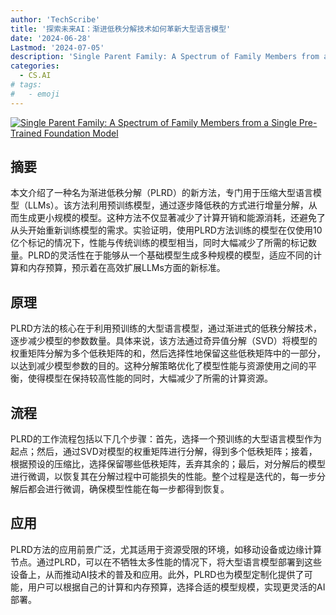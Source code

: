 ```yaml
---
author: 'TechScribe'
title: '探索未来AI：渐进低秩分解技术如何革新大型语言模型'
date: '2024-06-28'
Lastmod: '2024-07-05'
description: 'Single Parent Family: A Spectrum of Family Members from a Single Pre-Trained Foundation Model'
categories:
  - CS.AI
# tags:
#   - emoji
---
```


[![Single Parent Family: A Spectrum of Family Members from a Single Pre-Trained Foundation Model](https://arxiv-research-1301205113.cos.ap-guangzhou.myqcloud.com/images/2406.19995v1.pdf_0.jpg)](https://arxiv.org/abs/2406.19995v1)

## 摘要

本文介绍了一种名为渐进低秩分解（PLRD）的新方法，专门用于压缩大型语言模型（LLMs）。该方法利用预训练模型，通过逐步降低秩的方式进行增量分解，从而生成更小规模的模型。这种方法不仅显著减少了计算开销和能源消耗，还避免了从头开始重新训练模型的需求。实验证明，使用PLRD方法训练的模型在仅使用10亿个标记的情况下，性能与传统训练的模型相当，同时大幅减少了所需的标记数量。PLRD的灵活性在于能够从一个基础模型生成多种规模的模型，适应不同的计算和内存预算，预示着在高效扩展LLMs方面的新标准。<!--more-->

## 原理

PLRD方法的核心在于利用预训练的大型语言模型，通过渐进式的低秩分解技术，逐步减少模型的参数数量。具体来说，该方法通过奇异值分解（SVD）将模型的权重矩阵分解为多个低秩矩阵的和，然后选择性地保留这些低秩矩阵中的一部分，以达到减少模型参数的目的。这种分解策略优化了模型性能与资源使用之间的平衡，使得模型在保持较高性能的同时，大幅减少了所需的计算资源。

## 流程

PLRD的工作流程包括以下几个步骤：首先，选择一个预训练的大型语言模型作为起点；然后，通过SVD对模型的权重矩阵进行分解，得到多个低秩矩阵；接着，根据预设的压缩比，选择保留哪些低秩矩阵，丢弃其余的；最后，对分解后的模型进行微调，以恢复其在分解过程中可能损失的性能。整个过程是迭代的，每一步分解后都会进行微调，确保模型性能在每一步都得到恢复。

## 应用

PLRD方法的应用前景广泛，尤其适用于资源受限的环境，如移动设备或边缘计算节点。通过PLRD，可以在不牺牲太多性能的情况下，将大型语言模型部署到这些设备上，从而推动AI技术的普及和应用。此外，PLRD也为模型定制化提供了可能，用户可以根据自己的计算和内存预算，选择合适的模型规模，实现更灵活的AI部署。